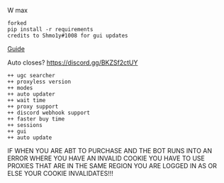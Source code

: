 W max

```
forked
pip install -r requirements
credits to Shmo1y#1008 for gui updates
```

[Guide](< https://docs.google.com/document/d/1bIM-zHvUacxv_QQbjAfNZBQ8jzXQFTMHiuGET-aRzOA/edit>)

Auto closes? https://discord.gg/BKZSf2ctUY


```
++ ugc searcher
++ proxyless version
++ modes
++ auto updater
++ wait time
++ proxy support
++ discord webhook support
++ faster buy time
++ sessions
++ gui
++ auto update
```

IF WHEN YOU ARE ABT TO PURCHASE AND THE BOT RUNS INTO AN ERROR WHERE YOU HAVE AN INVALID COOKIE YOU HAVE TO USE PROXIES THAT ARE IN THE SAME REGION YOU ARE LOGGED IN AS OR ELSE YOUR COOKIE INVALIDATES!!!
